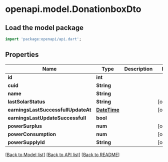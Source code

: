 # openapi.model.DonationboxDto

## Load the model package
```dart
import 'package:openapi/api.dart';
```

## Properties
Name | Type | Description | Notes
------------ | ------------- | ------------- | -------------
**id** | **int** |  | 
**cuid** | **String** |  | 
**name** | **String** |  | 
**lastSolarStatus** | **String** |  | [optional] 
**earningsLastSuccessfullUpdateAt** | [**DateTime**](DateTime.md) |  | [optional] 
**earningsLastUpdateSuccessfull** | **bool** |  | 
**powerSurplus** | **num** |  | [optional] 
**powerConsumption** | **num** |  | [optional] 
**powerSupplyId** | **String** |  | [optional] 

[[Back to Model list]](../README.md#documentation-for-models) [[Back to API list]](../README.md#documentation-for-api-endpoints) [[Back to README]](../README.md)


